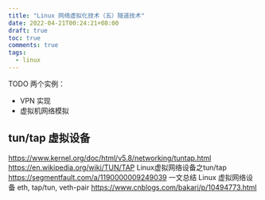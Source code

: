 ```yaml
---
title: "Linux 网络虚拟化技术（五）隧道技术"
date: 2022-04-21T00:24:21+08:00
draft: true
toc: true
comments: true
tags:
  - linux
---
```


TODO 两个实例：

* VPN 实现
* 虚拟机网络模拟

## tun/tap 虚拟设备

https://www.kernel.org/doc/html/v5.8/networking/tuntap.html
https://en.wikipedia.org/wiki/TUN/TAP
Linux虚拟网络设备之tun/tap https://segmentfault.com/a/1190000009249039
一文总结 Linux 虚拟网络设备 eth, tap/tun, veth-pair https://www.cnblogs.com/bakari/p/10494773.html
